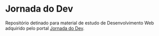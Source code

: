 
# Jornada do Dev

Repositório detinado para material de estudo de Desenvolvimento Web adquirido pelo portal [Jornada do Dev](https://jornadadodev.com.br/).
